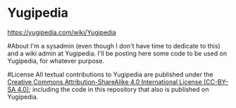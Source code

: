 # Yugipedia
<https://yugipedia.com/wiki/Yugipedia>

#About
I'm a sysadmin (even though I don't have time to dedicate to this) and a wiki admin at Yugipedia.
I'll be posting here some code to be used on Yugipedia, for whatever purpose.  

#License
All textual contributions to Yugipedia are published under the [Creative Commons Attribution-ShareAlike 4.0 International License (CC-BY-SA 4.0)][1]; including the code in this repository that also is published on Yugipedia.


[1]: https://creativecommons.org/licenses/by-sa/4.0/